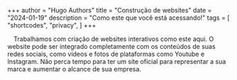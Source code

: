 +++
author = "Hugo Authors"
title = "Construção de websites"
date = "2024-01-19"
description = "Como este que você está acessando!"
tags = [
    "shortcodes",
    "privacy",
]
+++

&emsp;Trabalhamos com criação de websites interativos como este aqui. O website pode ser integrado completamente com os conteúdos de suas redes sociais, como vídeos e fotos de plataformas como Youtube e Instagram. Não perca tempo para ter um site oficial para representar a sua marca e aumentar o alcance de sua empresa.

<!-- ## Exemplo de integração com Youtube

{{< youtube Vj8xFOBJob0 >}}

<br> -->